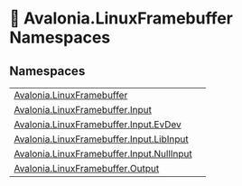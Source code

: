 # 📂 Avalonia.LinuxFramebuffer Namespaces






## Namespaces
<table>
<tr>
<td><a href="N_Avalonia_LinuxFramebuffer">Avalonia.LinuxFramebuffer</a></td>
<td></td>
</tr>
<tr>
<td><a href="N_Avalonia_LinuxFramebuffer_Input">Avalonia.LinuxFramebuffer.Input</a></td>
<td></td>
</tr>
<tr>
<td><a href="N_Avalonia_LinuxFramebuffer_Input_EvDev">Avalonia.LinuxFramebuffer.Input.EvDev</a></td>
<td></td>
</tr>
<tr>
<td><a href="N_Avalonia_LinuxFramebuffer_Input_LibInput">Avalonia.LinuxFramebuffer.Input.LibInput</a></td>
<td></td>
</tr>
<tr>
<td><a href="N_Avalonia_LinuxFramebuffer_Input_NullInput">Avalonia.LinuxFramebuffer.Input.NullInput</a></td>
<td></td>
</tr>
<tr>
<td><a href="N_Avalonia_LinuxFramebuffer_Output">Avalonia.LinuxFramebuffer.Output</a></td>
<td></td>
</tr>
</table>
